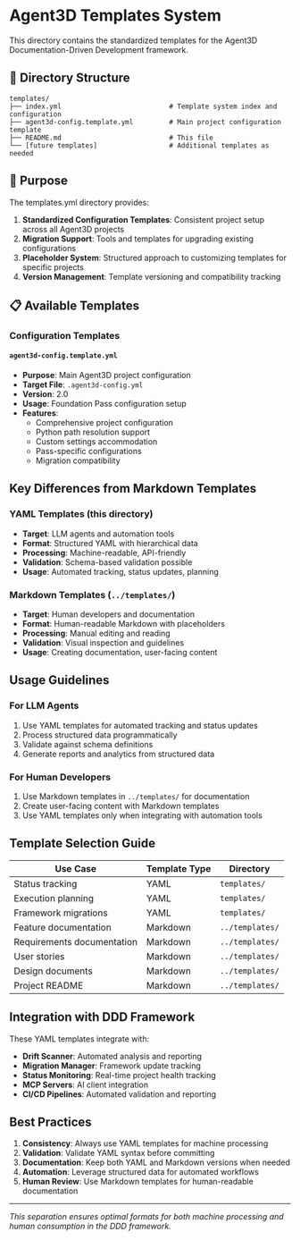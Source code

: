 # Agent3D Templates System

This directory contains the standardized templates for the Agent3D Documentation-Driven Development framework.

## 📁 Directory Structure

```
templates/
├── index.yml                           # Template system index and configuration
├── agent3d-config.template.yml         # Main project configuration template
├── README.md                           # This file
└── [future templates]                  # Additional templates as needed
```

## 🎯 Purpose

The templates.yml directory provides:

1. **Standardized Configuration Templates**: Consistent project setup across all Agent3D projects
2. **Migration Support**: Tools and templates for upgrading existing configurations
3. **Placeholder System**: Structured approach to customizing templates for specific projects
4. **Version Management**: Template versioning and compatibility tracking

## 📋 Available Templates

### Configuration Templates

#### `agent3d-config.template.yml`
- **Purpose**: Main Agent3D project configuration
- **Target File**: `.agent3d-config.yml`
- **Version**: 2.0
- **Usage**: Foundation Pass configuration setup
- **Features**:
  - Comprehensive project configuration
  - Python path resolution support
  - Custom settings accommodation
  - Pass-specific configurations
  - Migration compatibility

## Key Differences from Markdown Templates

### YAML Templates (this directory)
- **Target**: LLM agents and automation tools
- **Format**: Structured YAML with hierarchical data
- **Processing**: Machine-readable, API-friendly
- **Validation**: Schema-based validation possible
- **Usage**: Automated tracking, status updates, planning

### Markdown Templates (`../templates/`)
- **Target**: Human developers and documentation
- **Format**: Human-readable Markdown with placeholders
- **Processing**: Manual editing and reading
- **Validation**: Visual inspection and guidelines
- **Usage**: Creating documentation, user-facing content

## Usage Guidelines

### For LLM Agents
1. Use YAML templates for automated tracking and status updates
2. Process structured data programmatically
3. Validate against schema definitions
4. Generate reports and analytics from structured data

### For Human Developers
1. Use Markdown templates in `../templates/` for documentation
2. Create user-facing content with Markdown templates
3. Use YAML templates only when integrating with automation tools

## Template Selection Guide

| Use Case | Template Type | Directory |
|----------|---------------|-----------|
| Status tracking | YAML | `templates/` |
| Execution planning | YAML | `templates/` |
| Framework migrations | YAML | `templates/` |
| Feature documentation | Markdown | `../templates/` |
| Requirements documentation | Markdown | `../templates/` |
| User stories | Markdown | `../templates/` |
| Design documents | Markdown | `../templates/` |
| Project README | Markdown | `../templates/` |

## Integration with DDD Framework

These YAML templates integrate with:
- **Drift Scanner**: Automated analysis and reporting
- **Migration Manager**: Framework update tracking
- **Status Monitoring**: Real-time project health tracking
- **MCP Servers**: AI client integration
- **CI/CD Pipelines**: Automated validation and reporting

## Best Practices

1. **Consistency**: Always use YAML templates for machine processing
2. **Validation**: Validate YAML syntax before committing
3. **Documentation**: Keep both YAML and Markdown versions when needed
4. **Automation**: Leverage structured data for automated workflows
5. **Human Review**: Use Markdown templates for human-readable documentation

---

*This separation ensures optimal formats for both machine processing and human consumption in the DDD framework.*
